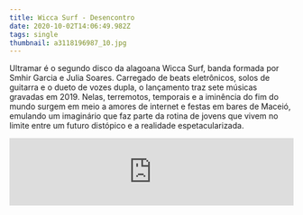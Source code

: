 ```yaml
---
title: Wicca Surf - Desencontro
date: 2020-10-02T14:06:49.982Z
tags: single
thumbnail: a3118196987_10.jpg
---
```

Ultramar é o segundo disco da alagoana Wicca Surf, banda formada por Smhir Garcia e Julia Soares. Carregado de beats eletrônicos, solos de guitarra e o dueto de vozes dupla, o lançamento traz sete músicas gravadas em 2019. Nelas, terremotos, temporais e a iminência do fim do mundo surgem em meio a amores de internet e festas em bares de Maceió, emulando um imaginário que faz parte da rotina de jovens que vivem no limite entre um futuro distópico e a realidade espetacularizada.  

<iframe style="border: 0; width: 100%; height: 120px;" src="https://bandcamp.com/EmbeddedPlayer/album=1613798723/size=large/bgcol=ffffff/linkcol=0687f5/tracklist=false/artwork=small/transparent=true/" seamless><a href="https://transtorninhorecords.bandcamp.com/album/desencontro-single">Desencontro (Single) by Wicca Surf</a></iframe>